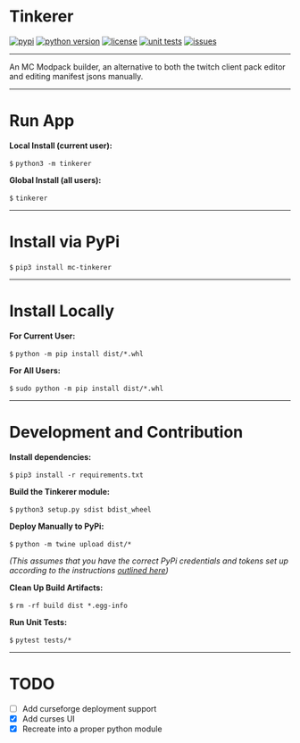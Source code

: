 # Tinkerer

[![pypi](https://img.shields.io/pypi/v/mc-tinkerer)](https://pypi.org/project/mc-tinkerer)
[![python version](https://img.shields.io/pypi/pyversions/mc-tinkerer)](https://pypi.org/project/mc-tinkerer)
[![license](https://img.shields.io/github/license/dmitri-mcguckin/tinkerer)](./LICENSE)
[![unit tests](https://img.shields.io/github/workflow/status/dmitri-mcguckin/tinkerer/Tinkerer%20Unit%20Tests?label=unit%20tests)](https://github.com/dmitri-mcguckin/tinkerer/actions?query=workflow%3A%22Tinkerer+Unit+Tests%22)
[![issues](https://img.shields.io/github/issues/dmitri-mcguckin/tinkerer)](https://github.com/dmitri-mcguckin/tinkerer/issues)

***

An MC Modpack builder, an alternative to both the twitch client pack editor and editing manifest jsons manually.

***

# Run App

**Local Install (current user):**

`$` `python3 -m tinkerer`

**Global Install (all users):**

`$` `tinkerer`

***

# Install via PyPi

`$` `pip3 install mc-tinkerer`

***

# Install Locally

**For Current User:**

`$` `python -m pip install dist/*.whl`

**For All Users:**

`$` `sudo python -m pip install dist/*.whl`

***

# Development and Contribution

**Install dependencies:**

`$` `pip3 install -r requirements.txt`


**Build the Tinkerer module:**

`$` `python3 setup.py sdist bdist_wheel`


**Deploy Manually to PyPi:**

`$` `python -m twine upload dist/*`

*(This assumes that you have the correct PyPi credentials and tokens set up according to the instructions [outlined here](https://packaging.python.org/guides/distributing-packages-using-setuptools/#id79))*


**Clean Up Build Artifacts:**

`$` `rm -rf build dist *.egg-info`


**Run Unit Tests:**

`$` `pytest tests/*`

***

# TODO

- [ ] Add curseforge deployment support
- [x] Add curses UI
- [x] Recreate into a proper python module
